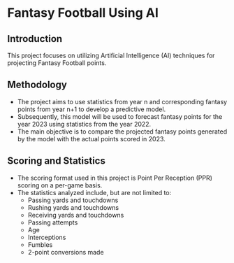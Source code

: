 # Fantasy Football Using AI

## Introduction

This project focuses on utilizing Artificial Intelligence (AI) techniques for projecting Fantasy Football points.

## Methodology

- The project aims to use statistics from year n and corresponding fantasy points from year n+1 to develop a predictive model.
- Subsequently, this model will be used to forecast fantasy points for the year 2023 using statistics from the year 2022.
- The main objective is to compare the projected fantasy points generated by the model with the actual points scored in 2023.

## Scoring and Statistics

- The scoring format used in this project is Point Per Reception (PPR) scoring on a per-game basis.
- The statistics analyzed include, but are not limited to:
  - Passing yards and touchdowns
  - Rushing yards and touchdowns
  - Receiving yards and touchdowns
  - Passing attempts
  - Age
  - Interceptions
  - Fumbles
  - 2-point conversions made
